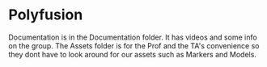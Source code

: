 # Polyfusion

Documentation is in the Documentation folder. It has videos and some info on the group.
The Assets folder is for the Prof and the TA's convenience so they dont have to look around for our assets such as Markers and Models.
